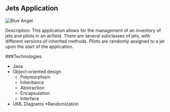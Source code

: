 ## Jets Application

![Blue Angel](https://en.wikipedia.org/wiki/Blue_Angels#/media/File:Blueangelsformationpd.jpg)

Description: This application allows for the management of an inventory of jets and pilots in an airfield.  There are several subclasses of jets, with different versions of inherited methods. Pilots are randomly assigned to a jet upon the start of the application.  

###Technologies
* Java
* Object-oriented design
  * Polymorphism
  * Inheritance
  * Abstraction
  * Encapsulation
  * Interface
* UML Diagrams
*Randomization


